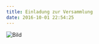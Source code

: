 ```yaml
---
title: Einladung zur Versammlung
date: 2016-10-01 22:54:25
---
```


![Bild](/images/Einladung.jpg)


